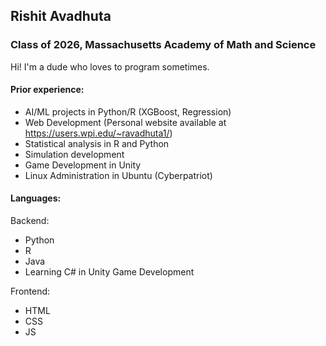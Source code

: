 ## Rishit Avadhuta
### Class of 2026, Massachusetts Academy of Math and Science

Hi! I'm a dude who loves to program sometimes.

#### Prior experience:

- AI/ML projects in Python/R (XGBoost, Regression)
- Web Development (Personal website available at https://users.wpi.edu/~ravadhuta1/)
- Statistical analysis in R and Python
- Simulation development
- Game Development in Unity
- Linux Administration in Ubuntu (Cyberpatriot)

#### Languages:

Backend:
- Python
- R
- Java
- Learning C# in Unity Game Development

Frontend:
- HTML
- CSS
- JS
